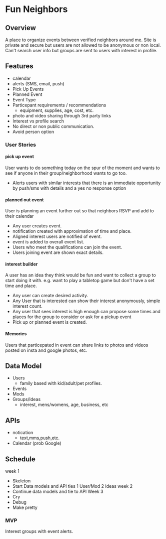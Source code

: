 # Fun Neighbors
## Overview
A place to organize events between verified neighbors around me. Site is private and secure but users are not allowed to be anonymous or non local. Can't search user info but groups are sent to users with interest in profile.

## Features
- calendar
- alerts (SMS, email, push)
- Pick Up Events
- Planned Event
- Event Type
- Particepant requirements / recommendations
  - equipment, supplies, age, cost, etc.
- photo and video sharing through 3rd party links
- Interest vs profile search
- No direct or non public communication.
- Avoid person option

### User Stories
#### pick up event
User wants to do something today on the spur of the moment and wants to see if anyone in their group/neighborhood wants to go too.
- Alerts users with similar interests that there is an immediate opportunity by push/sms with details and a yes no response option

#### planned out event
User is planning an event further out so that neighbors RSVP and add to their calendar
- Any user creates event.
- notification created with approximation of time and place.
- Aligned interest users are notified of event.
- event is added to overall event list.
- Users who meet the qualifications can join the event.
- Users joining event are shown exact details.



#### interest builder
A user has an idea they think would be fun and want to collect a group to start doing it with. e.g. want to play a tabletop game but don't have a set time and place.
- Any user can create desired activity.
- Any User that is interested can show their interest anonymously, simple interest count.
- Any user that sees interest is high enough can propose some times and places for the group to consider or ask for a pickup event
- Pick up or planned event is created.

#### Memories
Users that particepated in event can share links to photos and videos posted on insta and google photos, etc.

## Data Model
- Users
  - family based with kid/adult/pet profiles.
- Events
- Mods
- Groups/Ideas
  - interest, mens/womens, age, business, etc

## APIs
- notication
  - text,mms,push,etc. 
- Calendar (prob Google)


## Schedule
week 1
- Skeleton
- Start Data models and API ties
  1 User/Mod
  2 Ideas
week 2
- Continue data models and tie to API
Week 3
- Cry
- Debug
- Make pretty
### MVP
Interest groups with event alerts.

